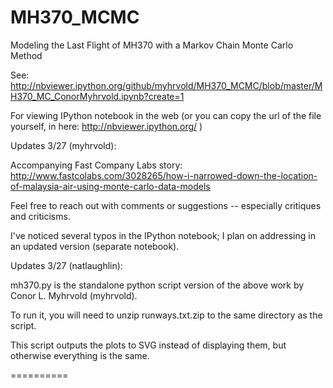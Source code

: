 MH370_MCMC
==========

Modeling the Last Flight of MH370 with a Markov Chain Monte Carlo Method

See: http://nbviewer.ipython.org/github/myhrvold/MH370_MCMC/blob/master/MH370_MC_ConorMyhrvold.ipynb?create=1

For viewing IPython notebook in the web (or you can copy the url of the file yourself, in here: http://nbviewer.ipython.org/ )


Updates 3/27 (myhrvold):

Accompanying Fast Company Labs story: http://www.fastcolabs.com/3028265/how-i-narrowed-down-the-location-of-malaysia-air-using-monte-carlo-data-models

Feel free to reach out with comments or suggestions -- especially critiques and criticisms.

I've noticed several typos in the IPython notebook; I plan on addressing in an updated version (separate notebook).

Updates 3/27 (natlaughlin):

mh370.py is the standalone python script version of the above work by Conor L. Myhrvold (myhrvold).  

To run it, you will need to unzip runways.txt.zip to the same directory as the script.

This script outputs the plots to SVG instead of displaying them, but otherwise everything is the same.

==========